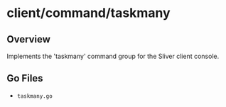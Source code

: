 # client/command/taskmany

## Overview

Implements the 'taskmany' command group for the Sliver client console.

## Go Files

- `taskmany.go`
